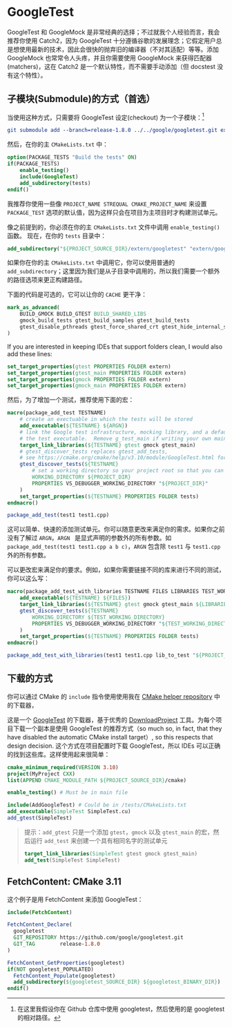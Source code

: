 # GoogleTest

GoogleTest 和 GoogleMock 是非常经典的选择；不过就我个人经验而言，我会推荐你使用 Catch2，因为 GoogleTest 十分遵循谷歌的发展理念；它假定用户总是想使用最新的技术，因此会很快的抛弃旧的编译器（不对其适配）等等。添加 GoogleMock 也常常令人头疼，并且你需要使用 GoogleMock 来获得匹配器(matchers)，这在 Catch2 是一个默认特性，而不需要手动添加（但 docstest 没有这个特性）。

## 子模块(Submodule)的方式（首选）

当使用这种方式，只需要将 GoogleTest 设定(checkout) 为一个子模块：[^1]

```cmake
git submodule add --branch=release-1.8.0 ../../google/googletest.git extern/googletest
```

然后，在你的主 `CMakeLists.txt` 中：

```cmake
option(PACKAGE_TESTS "Build the tests" ON)
if(PACKAGE_TESTS)
    enable_testing()
    include(GoogleTest)
    add_subdirectory(tests)
endif()
```

我推荐你使用一些像 `PROJECT_NAME STREQUAL CMAKE_PROJECT_NAME` 来设置 `PACKAGE_TEST` 选项的默认值，因为这样只会在项目为主项目时才构建测试单元。

像之前提到的，你必须在你的主 `CMakeLists.txt` 文件中调用 `enable_testing()` 函数。
现在，在你的 `tests` 目录中：

```cmake
add_subdirectory("${PROJECT_SOURCE_DIR}/extern/googletest" "extern/googletest")
```

如果你在你的主 `CMakeLists.txt` 中调用它，你可以使用普通的 `add_subdirectory`；这里因为我们是从子目录中调用的，所以我们需要一个额外的路径选项来更正构建路径。

下面的代码是可选的，它可以让你的 `CACHE` 更干净：

```cmake
mark_as_advanced(
    BUILD_GMOCK BUILD_GTEST BUILD_SHARED_LIBS
    gmock_build_tests gtest_build_samples gtest_build_tests
    gtest_disable_pthreads gtest_force_shared_crt gtest_hide_internal_symbols
)
```

If you are interested in keeping IDEs that support folders clean, I would also add these lines:

```cmake
set_target_properties(gtest PROPERTIES FOLDER extern)
set_target_properties(gtest_main PROPERTIES FOLDER extern)
set_target_properties(gmock PROPERTIES FOLDER extern)
set_target_properties(gmock_main PROPERTIES FOLDER extern)
```

然后，为了增加一个测试，推荐使用下面的宏：

```cmake
macro(package_add_test TESTNAME)
    # create an exectuable in which the tests will be stored
    add_executable(${TESTNAME} ${ARGN})
    # link the Google test infrastructure, mocking library, and a default main fuction to
    # the test executable.  Remove g_test_main if writing your own main function.
    target_link_libraries(${TESTNAME} gtest gmock gtest_main)
    # gtest_discover_tests replaces gtest_add_tests,
    # see https://cmake.org/cmake/help/v3.10/module/GoogleTest.html for more options to pass to it
    gtest_discover_tests(${TESTNAME}
        # set a working directory so your project root so that you can find test data via paths relative to the project root
        WORKING_DIRECTORY ${PROJECT_DIR}
        PROPERTIES VS_DEBUGGER_WORKING_DIRECTORY "${PROJECT_DIR}"
    )
    set_target_properties(${TESTNAME} PROPERTIES FOLDER tests)
endmacro()

package_add_test(test1 test1.cpp)
```

这可以简单、快速的添加测试单元。你可以随意更改来满足你的需求。如果你之前没有了解过 `ARGN`，`ARGN ` 是显式声明的参数外的所有参数。如 `package_add_test(test1 test1.cpp a b c)`，`ARGN` 包含除 `test1` 与 `test1.cpp` 外的所有参数。

可以更改宏来满足你的要求。例如，如果你需要链接不同的库来进行不同的测试，你可以这么写：

```cmake
macro(package_add_test_with_libraries TESTNAME FILES LIBRARIES TEST_WORKING_DIRECTORY)
    add_executable(${TESTNAME} ${FILES})
    target_link_libraries(${TESTNAME} gtest gmock gtest_main ${LIBRARIES})
    gtest_discover_tests(${TESTNAME}
        WORKING_DIRECTORY ${TEST_WORKING_DIRECTORY}
        PROPERTIES VS_DEBUGGER_WORKING_DIRECTORY "${TEST_WORKING_DIRECTORY}"
    )
    set_target_properties(${TESTNAME} PROPERTIES FOLDER tests)
endmacro()

package_add_test_with_libraries(test1 test1.cpp lib_to_test "${PROJECT_DIR}/european-test-data/")
```

## 下载的方式

你可以通过 CMake 的 `include` 指令使用使用我在 [CMake helper repository][CLIUtils/cmake] 中的下载器，

这是一个 [GoogleTest] 的下载器，基于优秀的 [DownloadProject] 工具。为每个项目下载一个副本是使用 GoogleTest 的推荐方式（so much so, in fact, that they have disabled the automatic CMake install target）, so this respects that design decision. 这个方式在项目配置时下载 GoogleTest，所以 IDEs 可以正确的找到这些库。这样使用起来很简单：

```cmake
cmake_minimum_required(VERSION 3.10)
project(MyProject CXX)
list(APPEND CMAKE_MODULE_PATH ${PROJECT_SOURCE_DIR}/cmake)

enable_testing() # Must be in main file

include(AddGoogleTest) # Could be in /tests/CMakeLists.txt
add_executable(SimpleTest SimpleTest.cu)
add_gtest(SimpleTest)
```

> 提示：`add_gtest` 只是一个添加 `gtest`，`gmock` 以及 `gtest_main` 的宏，然后运行 `add_test` 来创建一个具有相同名字的测试单元
>
> ```cmake
> target_link_libraries(SimpleTest gtest gmock gtest_main)
> add_test(SimpleTest SimpleTest)
> ```

## FetchContent: CMake 3.11

这个例子是用 FetchContent 来添加 GoogleTest：

```cmake
include(FetchContent)

FetchContent_Declare(
  googletest
  GIT_REPOSITORY https://github.com/google/googletest.git
  GIT_TAG        release-1.8.0
)

FetchContent_GetProperties(googletest)
if(NOT googletest_POPULATED)
  FetchContent_Populate(googletest)
  add_subdirectory(${googletest_SOURCE_DIR} ${googletest_BINARY_DIR})
endif()
```

[^1]: 在这里我假设你在 Github 仓库中使用 googletest，然后使用的是 googletest 的相对路径。

[CLIUtils/cmake]: https://github.com/CLIUtils/cmake
[GoogleTest]: https://github.com/google/googletest
[DownloadProject]: https://github.com/Crascit/DownloadProject
